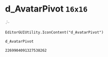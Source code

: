 # d_AvatarPivot `16x16`
<img src="/img/d_AvatarPivot.png" width=16 height=16>

``` CSharp
EditorGUIUtility.IconContent("d_AvatarPivot")
```
```
d_AvatarPivot
```
```
2269904091327538262
```
